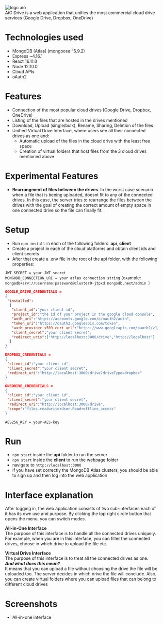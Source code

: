 ![logo aio](https://user-images.githubusercontent.com/10963096/124155177-dfd68d00-da9e-11eb-967b-514784f93abb.PNG)  
AiO Drive is a web application that unifies the most commercial cloud drive services (Google Drive, Dropbox, OneDrive)  

# Technologies used 
* MongoDB (Atlas) (mongoose ^5.9.2)
* Express ~4.16.1
* React 16.11.0
* Node 12.10.0
* Cloud APIs
* oAuth2

# Features  
* Connection of the most popular cloud drives (Google Drive, Dropbox, OneDrive)
* Listing of the files that are hosted in the drives mentioned  
* Download, Upload (single/bulk), Rename, Sharing, Deletion of the files 
* Unified Virtual Drive Interface, where users see all their connected drives as one and:
  * Automatic upload of the files in the cloud drive with the least free space
  * Creation of virtual folders that host files from the 3 cloud drives mentioned above  
# Experimental Features  
* **Rearrangment of files between the drives**.  In the worst case scenario when a file that is beeing uploaded, doesnt fit to any of the connected drives. In this case, the server tries to rearrange the files between the drives with the goal of creating the correct amount of empty space in one connected drive so the file can finally fit.  
# Setup  
*  Run ```npm install``` in each of the following folders: **api**, **client**
*  Create a project in each of the cloud platforms and obtain client ids and client secrets
*  After that create a .env file in the root of the api folder, with the following properties:  
  
```JWT_SECRET = your JWT secret```  
```MONGODB_CONNECTION_URI = your atlas connection string```    (example: ```mongodb+srv://username:password@cluster0-jtpxd.mongodb.next/admin ```)  
```json
GOOGLE_DRIVE_CREDENTIALS =
{
 "installed": 
  {
   "client_id":"your client id",
   "project_id":"the id of your project in the google cloud console",
   "auth_uri":"https://accounts.google.com/o/oauth2/auth",
   "token_uri":"https://oauth2.googleapis.com/token",
   "auth_provider_x509_cert_url":"https://www.googleapis.com/oauth2/v1/certs",
   "client_secret":"your client secret",
   "redirect_uris":["http://localhost:3000/drive","http://localhost"]
  }
}
```

```json
DROPBOX_CREDENTIALS = 
{
 "client_id":"your client id", 
 "client_secret":"your client secret", 
 "redirect_uri":"http://localhost:3000/drive?driveType=dropbox"
}
```

```json
ONEDRIVE_CREDENTIALS = 
{
 "client_id":"your client id", 
 "client_secret":"your client secret", 
 "redirect_uri":"http://localhost:3000/drive", 
 "scope":"files.readwrite+User.Read+offline_access"
}
```
```AES256_KEY = your-AES-key ```  
# Run  
*  ```npm start``` inside the **api** folder to run the server  
*  ```npm start``` inside the **client** to run the webpage folder  
*  navigate to ```http://localhost:3000```  
*  If you have set correctly the MongoDB Atlas clusters, you should be able to sign up and then log into the web application  

# Interface explanation  
After logging in, the web application consists of two sub-interfaces each of it has its own use and purpose. By clicking the top right circle button that opens the menu, you can switch modes.  
  
**All-in-One Interface**  
The purpose of this interface is to handle all the connected drives uniquely. For example, when you are in this interface, you can filter the connected drives, choose in which drive to upload the file etc.  
  
**Virtual Drive Interface**    
The purpose of this interface is to treat all the connected drives as one.   
_**And what does this mean?**_  
It means that you can upload a file without choosing the drive the file will be uploaded too. The server decides in which drive the file will conclude. Also, you can create virtual folders where you can upload files that can belong to different cloud drives  
# Screenshots  
* All-in-one interface
  

